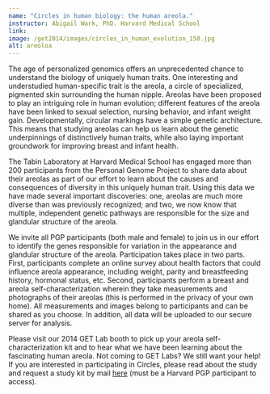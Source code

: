 ```yaml
---
name: "Circles in human biology: the human areola."
instructor: Abigail Wark, PhD. Harvard Medical School
link:
image: /get2014/images/circles_in_human_evolution_150.jpg
alt: areoloa
---
```



The age of personalized genomics offers an unprecedented chance to understand the biology of uniquely human traits. One interesting and understudied human-specific trait is the areola, a circle of specialized, pigmented skin surrounding the human nipple. Areolas have been proposed to play an intriguing role in human evolution; different features of the areola have been linked to sexual selection, nursing behavior, and infant weight gain. Developmentally, circular markings have a simple genetic architecture. This means that studying areolas can help us learn about the genetic underpinnings of distinctively human traits, while also laying important groundwork for improving breast and infant health.

The Tabin Laboratory at Harvard Medical School has engaged more than 200 participants from the Personal Genome Project to share data about their areolas as part of our effort to learn about the causes and consequences of diversity in this uniquely human trait. Using this data we have made several important discoveries: one, areolas are much more diverse than was previously recognized; and two, we now know that multiple, independent genetic pathways are responsible for the size and glandular structure of the areola.

We invite all PGP participants (both male and female) to join us in our effort to identify the genes responsible for variation in the appearance and glandular structure of the areola. Participation takes place in two parts. First, participants complete an online survey about health factors that could influence areola appearance, including weight, parity and breastfeeding history, hormonal status, etc. Second, participants perform a breast and areola self-characterization wherein they take measurements and photographs of their areolas (this is performed in the privacy of your own home). All measurements and images belong to participants and can be shared as you choose. In addition, all data will be uploaded to our secure server for analysis.

Please visit our 2014 GET Lab booth to pick up your areola self-characterization kit and to hear what we have been learning about the fascinating human areola. Not coming to GET Labs? We still want your help! If you are interested in participating in Circles, please read about the study and request a study kit by mail [here](https://my.pgp-hms.org/third_party/12) (must be a Harvard PGP participant to access).

